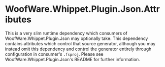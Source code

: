# WoofWare.Whippet.Plugin.Json.Attributes

This is a very slim runtime dependency which consumers of WoofWare.Whippet.Plugin.Json may optionally take.
This dependency contains attributes which control that source generator,
although you may instead omit this dependency and control the generator entirely through configuration in consumer's `.fsproj`.
Please see WoofWare.Whippet.Plugin.Json's README for further information.
